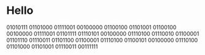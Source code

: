 # Hello
01010111 01101000 01111001 00100000 01100100 01101001 01100100 00100000 01111001 01101111 01110101 00100000 01110100 01110010 01100001 01101110 01110011 01101100 01100001 01110100 01100101 00100000 01110100 01101000 01101001 01110011 00111111
